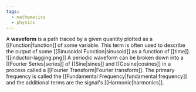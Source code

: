 ```yaml
---
tags:
  - mathematics
  - physics
---
```


A **waveform** is a path traced by a given quantity plotted as a [[Function|function]] of some variable. This term is often used to describe the output of some [[Sinusoidal Function|sinusoid]] as a function of [[time]].
![[inductor-lagging.png]]
A periodic waveform can be broken down into a [[Fourier Series|series]] of [[Sine|sines]] and [[Cosine|cosines]] in a process called a [[Fourier Transform|Fourier transform]]. The primary frequency is called the [[Fundamental Frequency|fundamental frequency]] and the additional terms are the signal's [[Harmonic|harmonics]].  
